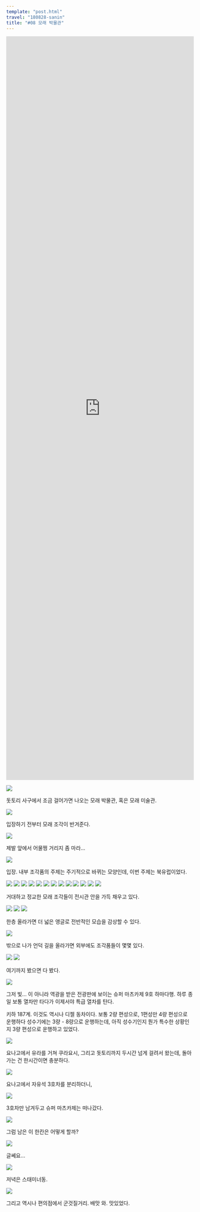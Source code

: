```yaml
---
template: "post.html"
travel: "180828-sanin"
title: "#08 모래 박물관"
---
```


<iframe src="https://www.google.com/maps/embed?pb=!1m18!1m12!1m3!1d87370.69534915997!2d134.1804312831304!3d35.53065600594166!2m3!1f0!2f0!3f0!3m2!1i1024!2i768!4f13.1!3m3!1m2!1s0x35558f45515b6717%3A0x1ef3cff0eba044e9!2z66qo656Y67CV66y86rSA!5e0!3m2!1sko!2skr!4v1535981848301" style="width: 100%; height: 50vh; border: 0" frameborder="0" allowfullscreen></iframe>

![](/180828-sanin/08_01.jpg)

돗토리 사구에서 조금 걸어가면 나오는 모래 박물관, 혹은 모래 미술관.

![](/180828-sanin/08_02.jpg)

입장하기 전부터 모래 조각이 반겨준다.

![](/180828-sanin/08_03.jpg)

제발 앞에서 어물쩡 거리지 좀 마라...

![](/180828-sanin/08_04.jpg)

입장.
내부 조각품의 주제는 주기적으로 바뀌는 모양인데, 이번 주제는 북유럽이었다.

![](/180828-sanin/08_05.jpg)
![](/180828-sanin/08_06.jpg)
![](/180828-sanin/08_07.jpg)
![](/180828-sanin/08_10.jpg)
![](/180828-sanin/08_12.jpg)
![](/180828-sanin/08_13.jpg)
![](/180828-sanin/08_16.jpg)
![](/180828-sanin/08_17.jpg)
![](/180828-sanin/08_18.jpg)
![](/180828-sanin/08_20.jpg)
![](/180828-sanin/08_21.jpg)
![](/180828-sanin/08_22.jpg)
![](/180828-sanin/08_23.jpg)

거대하고 정교한 모래 조각들이 전시관 안을 가득 채우고 있다.

![](/180828-sanin/08_25.jpg)
![](/180828-sanin/08_26.jpg)
![](/180828-sanin/08_27.jpg)

한층 올라가면 더 넓은 앵글로 전반적인 모습을 감상할 수 있다.

![](/180828-sanin/08_28.jpg)

밖으로 나가 언덕 길을 올라가면 외부에도 조각품들이 몇몇 있다.

![](/180828-sanin/08_29.jpg)
![](/180828-sanin/08_30.jpg)

여기까지 봤으면 다 봤다.

![](/180828-sanin/08_31.jpg)

그저 빛... 이 아니라 역광을 받은 전광판에 보이는 슈퍼 마츠카제 9호 하마다행.
하루 종일 보통 열차만 타다가 이제서야 특급 열차를 탄다.

키하 187계. 이것도 역시나 디젤 동차이다.
보통 2량 편성으로, 1편성만 4량 편성으로 운행하다 성수기에는 3량 - 8량으로 운행하는데, 아직 성수기인지 뭔가 특수한 상황인지 3량 편성으로 운행하고 있었다.

![](/180828-sanin/08_32.jpg)

요나고에서 유라를 거쳐 쿠라요시, 그리고 돗토리까지 두시간 넘게 걸려서 왔는데, 돌아가는 건 한시간이면 충분하다.

![](/180828-sanin/08_35.jpg)

요나고에서 자유석 3호차를 분리하더니,

![](/180828-sanin/08_36.jpg)

3호차만 남겨두고 슈퍼 마츠카제는 떠나갔다.

![](/180828-sanin/08_37.jpg)

그럼 남은 이 한칸은 어떻게 할까?

![](/180828-sanin/08_38.jpg)

글쎄요...

![](/180828-sanin/08_39.jpg)

저녁은 스태미너동.

![](/180828-sanin/08_40.jpg)

그리고 역시나 편의점에서 군것질거리.
배맛 와. 맛있었다.

